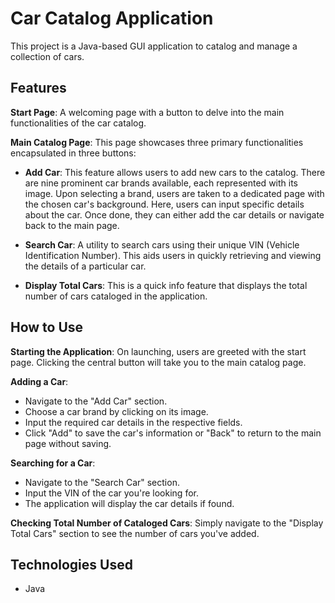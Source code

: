 # Car Catalog Application

This project is a Java-based GUI application to catalog and manage a collection of cars.


## Features

**Start Page**: A welcoming page with a button to delve into the main functionalities of the car catalog.

**Main Catalog Page**: This page showcases three primary functionalities encapsulated in three buttons:

- **Add Car**: This feature allows users to add new cars to the catalog. There are nine prominent car brands available, each represented with its image. Upon selecting a brand, users are taken to a dedicated page with the chosen car's background. Here, users can input specific details about the car. Once done, they can either add the car details or navigate back to the main page.

- **Search Car**: A utility to search cars using their unique VIN (Vehicle Identification Number). This aids users in quickly retrieving and viewing the details of a particular car.

- **Display Total Cars**: This is a quick info feature that displays the total number of cars cataloged in the application.

## How to Use

**Starting the Application**: On launching, users are greeted with the start page. Clicking the central button will take you to the main catalog page.

**Adding a Car**:
- Navigate to the "Add Car" section.
- Choose a car brand by clicking on its image.
- Input the required car details in the respective fields.
- Click "Add" to save the car's information or "Back" to return to the main page without saving.

**Searching for a Car**:
- Navigate to the "Search Car" section.
- Input the VIN of the car you're looking for.
- The application will display the car details if found.

**Checking Total Number of Cataloged Cars**: Simply navigate to the "Display Total Cars" section to see the number of cars you've added.


## Technologies Used

- Java
